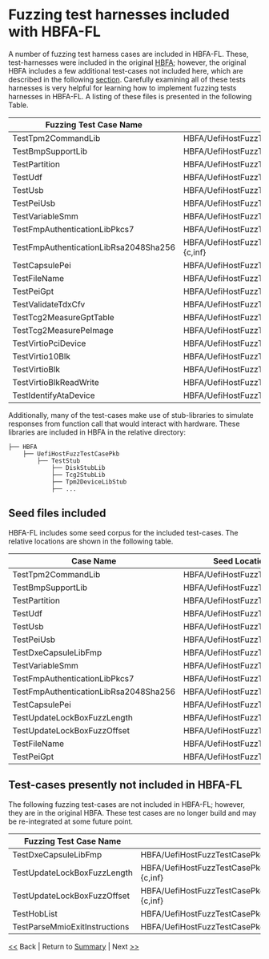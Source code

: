 # Fuzzing test harnesses included with HBFA-FL

A number of fuzzing test harness cases are included in HBFA-FL. These, test-harnesses were included in the original [HBFA](https://github.com/tianocore/edk2-staging/tree/HBFA); however, the original HBFA includes a few additional test-cases not included here, which are described in the following [section](#test-cases-presently-not-included-in-hbfa-fl). Carefully examining all of these tests harnesses is very helpful for learning how to implement fuzzing tests harnesses in HBFA-FL. A listing of these files is presented in the following Table.

| Fuzzing Test Case Name | File Location (based from repository root) |
| ------------------------------------- | ----------------------------- |
| TestTpm2CommandLib | HBFA/UefiHostFuzzTestCasePkg/TestCase/SecurityPkg/Library/Tpm2CommandLib/TestTpm2CommandLib.{c,inf} |
| TestBmpSupportLib | HBFA/UefiHostFuzzTestCasePkg/TestCase/MdeModulePkg/Library/BaseBmpSupportLib/TestBmpSupportLib.{c,inf} |
| TestPartition | HBFA/UefiHostFuzzTestCasePkg/TestCase/MdeModulePkg/Universal/Disk/PartitionDxe/TestPartition.{c,inf} |
| TestUdf | HBFA/UefiHostFuzzTestCasePkg/TestCase/MdeModulePkg/Universal/Disk/UdfDxe/TestUdf.{c,inf} |
| TestUsb | HBFA/UefiHostFuzzTestCasePkg/TestCase/MdeModulePkg/Bus/Usb/UsbBusDxe/TestUsb.{c,inf} |
| TestPeiUsb | HBFA/UefiHostFuzzTestCasePkg/TestCase/MdeModulePkg/Bus/Usb/UsbBusPei/TestPeiUsb.{c,inf} |
| TestVariableSmm | HBFA/UefiHostFuzzTestCasePkg/TestCase/MdeModulePkg/Universal/Variable/RuntimeDxe/TestVariableSmm.{c,inf} |
| TestFmpAuthenticationLibPkcs7 | HBFA/UefiHostFuzzTestCasePkg/TestCase/SecurityPkg/Library/FmpAuthenticationLibPkcs7/TestFmpAuthenticationLibPkcs7.{c,inf} |
| TestFmpAuthenticationLibRsa2048Sha256 | HBFA/UefiHostFuzzTestCasePkg/TestCase/SecurityPkg/Library/FmpAuthenticationLibRsa2048Sha256/TestFmpAuthenticationLibRsa2048Sha256.{c,inf} |
| TestCapsulePei | HBFA/UefiHostFuzzTestCasePkg/TestCase/MdeModulePkg/Universal/CapsulePei/Common/TestCapsulePei.{c,inf} |
| TestFileName | HBFA/UefiHostFuzzTestCasePkg/TestCase/MdeModulePkg/Universal/Disk/UdfDxe/TestFileName.{c,inf} |
| TestPeiGpt | HBFA/UefiHostFuzzTestCasePkg/TestCase/FatPkg/FatPei/TestPeiGpt.{c,inf} |
| TestValidateTdxCfv | HBFA/UefiHostFuzzTestCasePkg/TestCase/OvmfPkg/EmuVariableFvbRuntimeDxe/TestValidateTdxCfv.{c,inf} |
| TestTcg2MeasureGptTable | HBFA/UefiHostFuzzTestCasePkg/TestCase/SecurityPkg/Library/DxeTpm2MeasureBootLib/TestTcg2MeasureGptTable.{c,inf} |
| TestTcg2MeasurePeImage | HBFA/UefiHostFuzzTestCasePkg/TestCase/SecurityPkg/Library/DxeTpm2MeasureBootLib/TestTcg2MeasurePeImage.{c,inf} |
| TestVirtioPciDevice | HBFA/UefiHostFuzzTestCasePkg/TestCase/OvmfPkg/VirtioPciDeviceDxe/TestVirtioPciDevice.{c,inf} |
| TestVirtio10Blk | HBFA/UefiHostFuzzTestCasePkg/TestCase/OvmfPkg/Virtio10BlkDxe/TestVirtio10Blk.{c,inf} |
| TestVirtioBlk | HBFA/UefiHostFuzzTestCasePkg/TestCase/OvmfPkg/VirtioBlkDxe/TestVirtioBlk.{c,inf} |
| TestVirtioBlkReadWrite | HBFA/UefiHostFuzzTestCasePkg/TestCase/OvmfPkg/VirtioBlkReadWrite/TestVirtioBlkReadWrite.{c,inf} |
| TestIdentifyAtaDevice | HBFA/UefiHostFuzzTestCasePkg/TestCase/MdeModulePkg/Bus/Ata/AhciPei/TestIdentifyAtaDevice.{c,inf} |

Additionally, many of the test-cases make use of stub-libraries to simulate responses from function call that would interact with hardware. These libraries are included in HBFA in the relative directory:

```
├── HBFA
    ├── UefiHostFuzzTestCasePkb
        ├── TestStub
            ├── DiskStubLib
            ├── Tcg2StubLib
            ├── Tpm2DeviceLibStub
            ├── ...
```

## Seed files included

HBFA-FL includes some seed corpus for the included test-cases. The relative locations are shown in the following table.

| Case Name | Seed Location (based from repository root) |
| -------------- | ------------- |
| TestTpm2CommandLib | HBFA/UefiHostFuzzTestCasePkg/Seed/TPM/Raw
| TestBmpSupportLib | HBFA/UefiHostFuzzTestCasePkg/Seed/BMP/Raw
| TestPartition | HBFA/UefiHostFuzzTestCasePkg/Seed/UDF/Raw/Partition
| TestUdf | HBFA/UefiHostFuzzTestCasePkg/Seed/UDF/Raw/FileSystem
| TestUsb | HBFA/UefiHostFuzzTestCasePkg/Seed/USB/Raw
| TestPeiUsb | HBFA/UefiHostFuzzTestCasePkg/Seed/USB/Raw
| TestDxeCapsuleLibFmp | HBFA/UefiHostFuzzTestCasePkg/Seed/Capsule
| TestVariableSmm | HBFA/UefiHostFuzzTestCasePkg/Seed/VariableSmm/Raw
| TestFmpAuthenticationLibPkcs7 | HBFA/UefiHostFuzzTestCasePkg/Seed/Capsule
| TestFmpAuthenticationLibRsa2048Sha256 | HBFA/UefiHostFuzzTestCasePkg/Seed/Capsule
| TestCapsulePei | HBFA/UefiHostFuzzTestCasePkg/Seed/Capsule
| TestUpdateLockBoxFuzzLength | HBFA/UefiHostFuzzTestCasePkg/Seed/LockBox/Raw
| TestUpdateLockBoxFuzzOffset | HBFA/UefiHostFuzzTestCasePkg/Seed/LockBox/Raw
| TestFileName | HBFA/UefiHostFuzzTestCasePkg/Seed/UDF/Raw/FileName
| TestPeiGpt | HBFA/UefiHostFuzzTestCasePkg/Seed/Gpt/Raw

## Test-cases presently not included in HBFA-FL

The following fuzzing test-cases are not included in HBFA-FL; however, they are in the original HBFA. These test cases are no longer build and may be re-integrated at some future point.

| Fuzzing Test Case Name | File Location (based from repository root of HBFA) |
| ------------------------------------- | ----------------------------------------------------------------------------------------------------------------------------------------- |
| TestDxeCapsuleLibFmp | HBFA/UefiHostFuzzTestCasePkg/TestCase/MdeModulePkg/Library/DxeCapsuleLibFmp/TestDxeCapsuleLibFmp.{c,inf} |
| TestUpdateLockBoxFuzzLength | HBFA/UefiHostFuzzTestCasePkg/TestCase/MdeModulePkg/Library/SmmLockBoxLib/UpdateLockBoxTestCase/TestUpdateLockBoxFuzzLength.{c,inf} |
| TestUpdateLockBoxFuzzOffset | HBFA/UefiHostFuzzTestCasePkg/TestCase/MdeModulePkg/Library/SmmLockBoxLib/UpdateLockBoxTestCase/TestUpdateLockBoxFuzzOffset.{c,inf} |
| TestHobList | HBFA/UefiHostFuzzTestCasePkg/TestCase/OvmfPkg/Library/TdxStartupLib/TestHobList.{c,inf} |
| TestParseMmioExitInstructions | HBFA/UefiHostFuzzTestCasePkg/TestCase/OvmfPkg/Library/CcExitLib/TestParseMmioExitInstructions.{c,inf} |

[&lt;&lt;](../fuzzing/building.md) Back | Return to [Summary](../SUMMARY.md) | Next [&gt;&gt;](../fuzzing/fuzzingwithAFL.md)